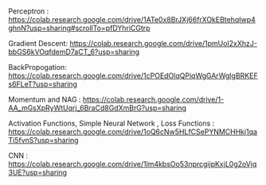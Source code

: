 # 

Perceptron : https://colab.research.google.com/drive/1ATe0x8BrJXj66frXOkEBtehqIwp4ghnN?usp=sharing#scrollTo=pfDYhriCGtrp

Gradient Descent: https://colab.research.google.com/drive/1pmUoI2xXhzJ-bbGS6kVOqfdemD7aCT_6?usp=sharing

BackPropogation: https://colab.research.google.com/drive/1cPOEdOlqQPiqWgGArWgIgBRKEFs6FLeT?usp=sharing

Momentum and NAG :  https://colab.research.google.com/drive/1-AA_mGsXpRyWtUqrj_6BraCd8GdXmBrG?usp=sharing

Activation Functions, Simple Neural Network , Loss Functions :  https://colab.research.google.com/drive/1oQ6cNw5HLfCSePYNMCHHkj1qaTi5fvnS?usp=sharing

CNN : https://colab.research.google.com/drive/1lm4kbsOo53nprcgijpKxjL0g2oVjq3UE?usp=sharing
